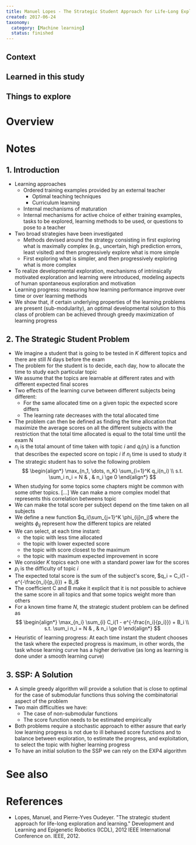 ```yaml
---
title: Manuel Lopes - The Strategic Student Approach for Life-Long Exploration and Learning (2012)
created: 2017-06-24
taxonomy:
  category: [Machine learning]
  status: finished
---
```


## Context

## Learned in this study

## Things to explore

# Overview

# Notes
## 1. Introduction
* Learning approaches
	* Ordered training examples provided by an external teacher
		* Optimal teaching techniques
		* Curriculum learning
	* Internal mechanisms of maturation
	* Internal mechanisms for active choice of either training examples, tasks to be explored, learning methods to be used, or questions to pose to a teacher
* Two broad strategies have been investigated
	* Methods devised around the strategy consisting in first exploring what is maximally complex (e.g., uncertain, high prediction errors, least visited) and then progressively explore what is more simple
	* First exploring what is simpler, and then progressively exploring what is more complex
* To realize developmental exploration, mechanisms of intrinsically motivated exploration and learning were introduced, modeling aspects of human spontaneous exploration and motivation
* Learning progress: measuring how learning performance improve over time or over learning methods
* We show that, if certain underlying properties of the learning problems are present (sub-modularity), an optimal developmental solution to this class of problem can be achieved through greedy maximization of learning progress

## 2. The Strategic Student Problem
* We imagine a student that is going to be tested in $K$ different topics and there are still $N$ days before the exam
* The problem for the student is to decide, each day, how to allocate the time to study each particular topic
* We assume that the topics are learnable at different rates and with different expected final scores
* Two effects of the learning curve between different subjects being different:
	* For the same allocated time on a given topic the expected score differs
	* The learning rate decreases with the total allocated time
* The problem can then be defined as finding the time allocation that maximize the average scores on all the different subjects with the restriction that the total time allocated is equal to the total time until the exam N
* $n_i$ is the total amount of time taken with topic $i$ and $q_i(n_i)$ is a function that describes the expected score on topic $i$ if $n_i$ time is used to study it
* The strategic student has to solve the following problem
$$
\begin{align*}
\max_{n_1, \dots, n_K} \sum_{i=1}^K q_i(n_i) \\
s.t. \sum_i n_i = N & , & n_i \ge 0
\end{align*}
$$
* When studying for some topics some chapters might be common with some other topics. [...] We can make a more complex model that represents this correlation betweens topic
* We can make the total score per subject depend on the time taken on all subjects
* We define a new function $q_i(\sum_{j=1}^K \phi_{ij}n_j)$ where the weights $\phi_{ij}$ represent how the different topics are related
* We can select, at each time instant:
	* the topic with less time allocated
	* the topic with lower expected score
	* the topic with score closest to the maximum
	* the topic with maximum expected improvement in score
* We consider $K$ topics each one with a standard power law for the scores
* $p_i$ is the difficulty of topic $i$
* The expected total score is the sum of the subject's score, $q_i = C_i(1 - e^{-\frac{n_i}{p_i}}) + B_i$
* The coefficient C and B make it explicit that it is not possible to achieve the same score in all topics and that some topics weight more than others
* For a known time frame $N$, the strategic student problem can be defined as
$$
\begin{align*}
\max_{n_i} \sum_{i} C_i(1 - e^{-\frac{n_i}{p_i}}) + B_i \\
s.t. \sum_i n_i = N & , & n_i \ge 0
\end{align*}
$$
* Heuristic of learning progress: At each time instant the student chooses the task where the expected progress is maximum, in other words, the task whose learning curve has a higher derivative (as long as learning is done under a smooth learning curve)

## 3. SSP: A Solution
* A simple greedy algorithm will provide a solution that is close to optimal for the case of submodular functions thus solving the combinatorial aspect of the problem
* Two main difficulties we have:
	* The case of non-submodular functions
	* The score function needs to be estimated empirically
* Both problems require a stochastic approach to either assure that early low learning progress is not due to ill behaved score functions and to balance between exploration, to estimate the progress, and exploitation, to select the topic with higher learning progress
* To have an initial solution to the SSP we can rely on the EXP4 algorithm

# See also

# References
* Lopes, Manuel, and Pierre-Yves Oudeyer. "The strategic student approach for life-long exploration and learning." Development and Learning and Epigenetic Robotics (ICDL), 2012 IEEE International Conference on. IEEE, 2012.
